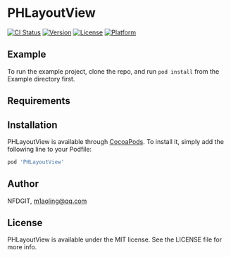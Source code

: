 # PHLayoutView

[![CI Status](https://img.shields.io/travis/NFDGIT/PHLayoutView.svg?style=flat)](https://travis-ci.org/NFDGIT/PHLayoutView)
[![Version](https://img.shields.io/cocoapods/v/PHLayoutView.svg?style=flat)](https://cocoapods.org/pods/PHLayoutView)
[![License](https://img.shields.io/cocoapods/l/PHLayoutView.svg?style=flat)](https://cocoapods.org/pods/PHLayoutView)
[![Platform](https://img.shields.io/cocoapods/p/PHLayoutView.svg?style=flat)](https://cocoapods.org/pods/PHLayoutView)

## Example

To run the example project, clone the repo, and run `pod install` from the Example directory first.

## Requirements

## Installation

PHLayoutView is available through [CocoaPods](https://cocoapods.org). To install
it, simply add the following line to your Podfile:

```ruby
pod 'PHLayoutView'
```

## Author

NFDGIT, m1aoling@qq.com

## License

PHLayoutView is available under the MIT license. See the LICENSE file for more info.
